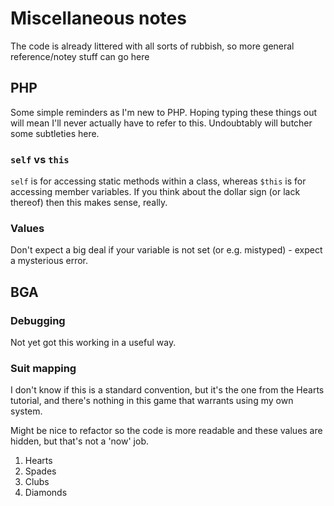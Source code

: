 # Miscellaneous notes

The code is already littered with all sorts of rubbish, so more general reference/notey stuff can go here

## PHP

Some simple reminders as I'm new to PHP. Hoping typing these things out will mean I'll never actually have to refer to this.
Undoubtably will butcher some subtleties here.

### `self` vs `this`

`self` is for accessing static methods within a class, whereas `$this` is for accessing member variables.
If you think about the dollar sign (or lack thereof) then this makes sense, really.

### Values

Don't expect a big deal if your variable is not set (or e.g. mistyped) - expect a mysterious error.

## BGA

### Debugging

Not yet got this working in a useful way.

### Suit mapping

I don't know if this is a standard convention, but it's the one from the Hearts tutorial,
and there's nothing in this game that warrants using my own system.

Might be nice to refactor so the code is more readable and these values are hidden, but that's not a 'now' job.

1. Hearts
2. Spades
3. Clubs
4. Diamonds
